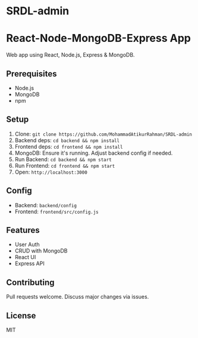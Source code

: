 # SRDL-admin
# React-Node-MongoDB-Express App

Web app using React, Node.js, Express & MongoDB.

## Prerequisites
- Node.js
- MongoDB
- npm

## Setup
1. Clone: `git clone https://github.com/MohammadAtikurRahman/SRDL-admin`
2. Backend deps: `cd backend && npm install`
3. Frontend deps: `cd frontend && npm install`
4. MongoDB: Ensure it's running. Adjust backend config if needed.
5. Run Backend: `cd backend && npm start`
6. Run Frontend: `cd frontend && npm start`
7. Open: `http://localhost:3000`

## Config
- Backend: `backend/config`
- Frontend: `frontend/src/config.js`

## Features
- User Auth
- CRUD with MongoDB
- React UI
- Express API

## Contributing
Pull requests welcome. Discuss major changes via issues.

## License
MIT
